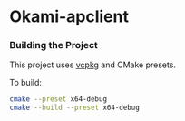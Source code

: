 # Okami-apclient


### Building the Project

This project uses [vcpkg](https://github.com/microsoft/vcpkg) and CMake presets.

To build:

```bash
cmake --preset x64-debug
cmake --build --preset x64-debug
```